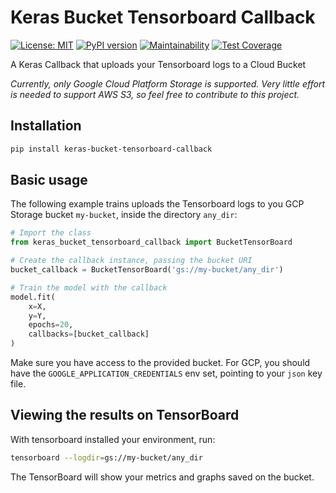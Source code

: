 # Keras Bucket Tensorboard Callback

[![License: MIT](https://img.shields.io/badge/License-MIT-yellow.svg)](https://opensource.org/licenses/MIT)
[![PyPI version](https://badge.fury.io/py/keras-bucket-tensorboard-callback.svg)](https://badge.fury.io/py/keras-bucket-tensorboard-callback)
[![Maintainability](https://api.codeclimate.com/v1/badges/74540030ca0b44ff2dfb/maintainability)](https://codeclimate.com/github/neuronio-ai/keras_bucket_tensorboard_callback/maintainability)
[![Test Coverage](https://api.codeclimate.com/v1/badges/74540030ca0b44ff2dfb/test_coverage)](https://codeclimate.com/github/neuronio-ai/keras_bucket_tensorboard_callback/test_coverage)

A Keras Callback that uploads your Tensorboard logs to a Cloud Bucket

*Currently, only Google Cloud Platform Storage is supported. Very little effort
is needed to support AWS S3, so feel free to contribute to this project.*

## Installation
```bash
pip install keras-bucket-tensorboard-callback
```

## Basic usage

The following example trains uploads the Tensorboard logs to you GCP Storage
bucket `my-bucket`, inside the directory `any_dir`:

```python
# Import the class
from keras_bucket_tensorboard_callback import BucketTensorBoard

# Create the callback instance, passing the bucket URI
bucket_callback = BucketTensorBoard('gs://my-bucket/any_dir')

# Train the model with the callback
model.fit(
    x=X,
    y=Y,
    epochs=20,
    callbacks=[bucket_callback]
)
```

Make sure you have access to the provided bucket. For GCP, you should have
the `GOOGLE_APPLICATION_CREDENTIALS` env set, pointing to your `json` key
file.

## Viewing the results on TensorBoard
With tensorboard installed your environment, run:
```bash
tensorboard --logdir=gs://my-bucket/any_dir
```

The TensorBoard will show your metrics and graphs saved on the bucket.